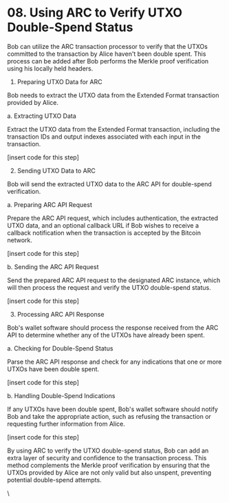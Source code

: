 # 08. Using ARC to Verify UTXO Double-Spend Status

Bob can utilize the ARC transaction processor to verify that the UTXOs committed to the transaction by Alice haven't been double spent. This process can be added after Bob performs the Merkle proof verification using his locally held headers.

1. Preparing UTXO Data for ARC

Bob needs to extract the UTXO data from the Extended Format transaction provided by Alice.

a. Extracting UTXO Data

Extract the UTXO data from the Extended Format transaction, including the transaction IDs and output indexes associated with each input in the transaction.

\[insert code for this step]

2. Sending UTXO Data to ARC

Bob will send the extracted UTXO data to the ARC API for double-spend verification.

a. Preparing ARC API Request

Prepare the ARC API request, which includes authentication, the extracted UTXO data, and an optional callback URL if Bob wishes to receive a callback notification when the transaction is accepted by the Bitcoin network.

\[insert code for this step]

b. Sending the ARC API Request

Send the prepared ARC API request to the designated ARC instance, which will then process the request and verify the UTXO double-spend status.

\[insert code for this step]

3. Processing ARC API Response

Bob's wallet software should process the response received from the ARC API to determine whether any of the UTXOs have already been spent.

a. Checking for Double-Spend Status

Parse the ARC API response and check for any indications that one or more UTXOs have been double spent.

\[insert code for this step]

b. Handling Double-Spend Indications

If any UTXOs have been double spent, Bob's wallet software should notify Bob and take the appropriate action, such as refusing the transaction or requesting further information from Alice.

\[insert code for this step]

By using ARC to verify the UTXO double-spend status, Bob can add an extra layer of security and confidence to the transaction process. This method complements the Merkle proof verification by ensuring that the UTXOs provided by Alice are not only valid but also unspent, preventing potential double-spend attempts.

\
